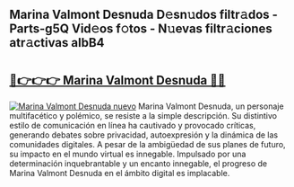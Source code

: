 ## Marina Valmont Desnuda D𝚎sn𝚞dos filtr𝚊dos - Parts-g5Q Vid𝚎os f𝚘tos - N𝚞evas filtr𝚊ciones atr𝚊ctivas albB4

# <h2><a href="http://mb5nfsf.tromn.icu/?c=Marina+Valmont+Desnuda">🔗👉👉👉 Marina Valmont Desnuda 🔗🔗</a></h2>

[![Marina Valmont Desnuda nuevo](https://i.imgur.com/pEAQMta.gif)](http://mb5nfsf.tromn.icu/?c=Marina+Valmont+Desnuda)
Marina Valmont Desnuda, un personaje multifacético y polémico, se resiste a la simple descripción. Su distintivo estilo de comunicación en línea ha cautivado y provocado críticas, generando debates sobre privacidad, autoexpresión y la dinámica de las comunidades digitales. A pesar de la ambigüedad de sus planes de futuro, su impacto en el mundo virtual es innegable. Impulsado por una determinación inquebrantable y un encanto innegable, el progreso de Marina Valmont Desnuda en el ámbito digital es implacable.
